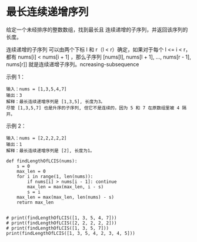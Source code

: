 # 最长连续递增序列

给定一个未经排序的整数数组，找到最长且 连续递增的子序列，并返回该序列的长度。

连续递增的子序列 可以由两个下标 l 和 r（l < r）确定，如果对于每个 l <= i < r，都有 nums[i] < nums[i + 1] ，那么子序列 [nums[l], nums[l + 1], ..., nums[r - 1], nums[r]] 就是连续递增子序列。ncreasing-subsequence

示例 1：

```
输入：nums = [1,3,5,4,7]
输出：3
解释：最长连续递增序列是 [1,3,5], 长度为3。
尽管 [1,3,5,7] 也是升序的子序列, 但它不是连续的，因为 5 和 7 在原数组里被 4 隔开。
```

示例 2：

```
输入：nums = [2,2,2,2,2]
输出：1
解释：最长连续递增序列是 [2], 长度为1。
```



```
def findLengthOfLCIS(nums):
    s = 0
    max_len = 0
    for i in range(1, len(nums)):
        if nums[i] > nums[i - 1]: continue
        max_len = max(max_len, i - s)
        s = i
    max_len = max(max_len, len(nums) - s)
    return max_len


# print(findLengthOfLCIS([1, 3, 5, 4, 7]))
# print(findLengthOfLCIS([2, 2, 2, 2, 2]))
# print(findLengthOfLCIS([1, 3, 5, 7]))
print(findLengthOfLCIS([1, 3, 5, 4, 2, 3, 4, 5]))
```